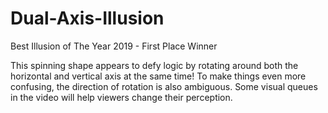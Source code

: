 # Dual-Axis-Illusion
Best Illusion of The Year 2019 - First Place Winner

This spinning shape appears to defy logic by rotating around both the horizontal and vertical axis at the same time! To make things even more confusing, the direction of rotation is also ambiguous. Some visual queues in the video will help viewers change their perception.
